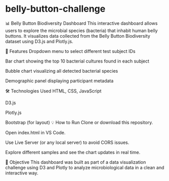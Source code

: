 # belly-button-challenge
📊 Belly Button Biodiversity Dashboard
This interactive dashboard allows users to explore the microbial species (bacteria) that inhabit human belly buttons. It visualizes data collected from the Belly Button Biodiversity dataset using D3.js and Plotly.js.

🚀 Features
Dropdown menu to select different test subject IDs

Bar chart showing the top 10 bacterial cultures found in each subject

Bubble chart visualizing all detected bacterial species

Demographic panel displaying participant metadata

🛠️ Technologies Used
HTML, CSS, JavaScript

D3.js

Plotly.js

Bootstrap (for layout)
💡 How to Run
Clone or download this repository.

Open index.html in VS Code.

Use Live Server (or any local server) to avoid CORS issues.

Explore different samples and see the chart updates in real time.

🎯 Objective
This dashboard was built as part of a data visualization challenge using D3 and Plotly to analyze microbiological data in a clean and interactive way.

